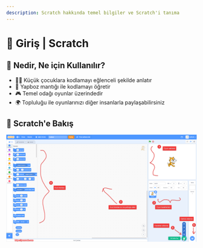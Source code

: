 ```yaml
---
description: Scratch hakkında temel bilgiler ve Scratch'i tanıma
---
```


# 🔰 Giriş | Scratch

## 🎈 Nedir, Ne için Kullanılır?

* 👨‍💻 Küçük çocuklara kodlamayı eğlenceli şekilde anlatır
* 🧩 Yapboz mantığı ile kodlamayı öğretir
* 🎮 Temel odağı oyunlar üzerindedir
* 🌍 Topluluğu ile oyunlarınızı diğer insanlarla paylaşabilirsiniz

## 👀 Scratch'e Bakış

![](<../../.gitbook/assets/image (37).png>)
